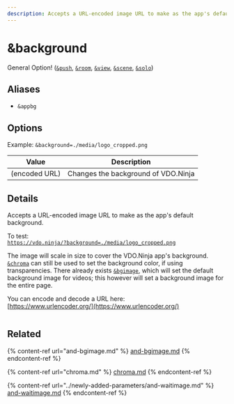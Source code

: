 ```yaml
---
description: Accepts a URL-encoded image URL to make as the app's default background
---
```


# \&background

General Option! ([`&push`](../../source-settings/push.md), [`&room`](../../general-settings/room.md), [`&view`](../view-parameters/view.md), [`&scene`](../view-parameters/scene.md), [`&solo`](../mixer-scene-parameters/and-solo.md))

## Aliases

* `&appbg`

## Options

Example: `&background=./media/logo_cropped.png`

| Value         | Description                         |
| ------------- | ----------------------------------- |
| (encoded URL) | Changes the background of VDO.Ninja |

## Details

Accepts a URL-encoded image URL to make as the app's default background.

To test:\
[`https://vdo.ninja/?background=./media/logo_cropped.png`](https://vdo.ninja/?background=./media/logo\_cropped.png)

The image will scale in size to cover the VDO.Ninja app's background. [`&chroma`](chroma.md) can still be used to set the background color, if using transparencies. There already exists [`&bgimage`](and-bgimage.md), which will set the default background image for videos; this however will set a background image for the entire page.

You can encode and decode a URL here:\
[https://www.urlencoder.org/](https://www.urlencoder.org/)

<figure><img src="../../.gitbook/assets/image (110) (1) (1) (1).png" alt=""><figcaption></figcaption></figure>

## Related

{% content-ref url="and-bgimage.md" %}
[and-bgimage.md](and-bgimage.md)
{% endcontent-ref %}

{% content-ref url="chroma.md" %}
[chroma.md](chroma.md)
{% endcontent-ref %}

{% content-ref url="../newly-added-parameters/and-waitimage.md" %}
[and-waitimage.md](../newly-added-parameters/and-waitimage.md)
{% endcontent-ref %}
